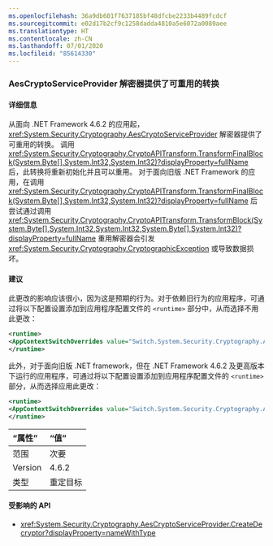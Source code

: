 ```yaml
---
ms.openlocfilehash: 36a9db601f7637185bf48dfcbe2233b4489fcdcf
ms.sourcegitcommit: e02d17b2cf9c1258dadda4810a5e6072a0089aee
ms.translationtype: HT
ms.contentlocale: zh-CN
ms.lasthandoff: 07/01/2020
ms.locfileid: "85614330"
---
```

### <a name="aescryptoserviceprovider-decryptor-provides-a-reusable-transform"></a>AesCryptoServiceProvider 解密器提供了可重用的转换

#### <a name="details"></a>详细信息

从面向 .NET Framework 4.6.2 的应用起，<xref:System.Security.Cryptography.AesCryptoServiceProvider> 解密器提供了可重用的转换。 调用 <xref:System.Security.Cryptography.CryptoAPITransform.TransformFinalBlock(System.Byte[],System.Int32,System.Int32)?displayProperty=fullName> 后，此转换将重新初始化并且可以重用。 对于面向旧版 .NET Framework 的应用，在调用 <xref:System.Security.Cryptography.CryptoAPITransform.TransformFinalBlock(System.Byte[],System.Int32,System.Int32)?displayProperty=fullName> 后尝试通过调用 <xref:System.Security.Cryptography.CryptoAPITransform.TransformBlock(System.Byte[],System.Int32,System.Int32,System.Byte[],System.Int32)?displayProperty=fullName> 重用解密器会引发 <xref:System.Security.Cryptography.CryptographicException> 或导致数据损坏。

#### <a name="suggestion"></a>建议

此更改的影响应该很小，因为这是预期的行为。对于依赖旧行为的应用程序，可通过将以下配置设置添加到应用程序配置文件的 `<runtime>` 部分中，从而选择不用此更改：

```xml
<runtime>
<AppContextSwitchOverrides value="Switch.System.Security.Cryptography.AesCryptoServiceProvider.DontCorrectlyResetDecryptor=true"/>
</runtime>
```

此外，对于面向旧版 .NET framework，但在 .NET Framework 4.6.2 及更高版本下运行的应用程序，可通过将以下配置设置添加到应用程序配置文件的 `<runtime>` 部分，从而选择应用此更改：

```xml
<runtime>
<AppContextSwitchOverrides value="Switch.System.Security.Cryptography.AesCryptoServiceProvider.DontCorrectlyResetDecryptor=false"/>
</runtime>
```

| “属性”    | “值”       |
|:--------|:------------|
| 范围   | 次要       |
| Version | 4.6.2       |
| 类型    | 重定目标 |

#### <a name="affected-apis"></a>受影响的 API

- <xref:System.Security.Cryptography.AesCryptoServiceProvider.CreateDecryptor?displayProperty=nameWithType>
